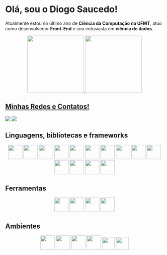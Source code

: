 # Olá, sou o Diogo Saucedo!

Atualmente estou no último ano de **Ciência da Computação na UFMT**, atuo como desenvolvedor **Front-End** e sou entusiasta em **ciência de dados**.

<div align="center">
<a href="https://github.com/diogosaucedo">
<img height="180em" src="https://github-readme-stats.vercel.app/api?username=diogosaucedo&show_icons=true&theme=github_dark&include_all_commits=true&count_private=true"/>
<img height="180em" src="https://github-readme-stats.vercel.app/api/top-langs/?username=diogosaucedo&layout=compact&langs_count=7&theme=github_dark"/>
</div>

## Minhas Redes e Contatos!
<div display="inline-block">
<a href="https://www.linkedin.com/in/diogo-ferreira-saucedo/" target="_blank"><img src="https://img.shields.io/badge/-LinkedIn-%230077B5?style=for-the-badge&logo=linkedin&logoColor=white" target="_blank"></a>
<a href="mailto:diogodfsphone@gmail.com" target="_blank"><img src="https://img.shields.io/badge/Gmail-D14836?style=for-the-badge&logo=gmail&logoColor=white" target="_blank"></a>


</div>

## Linguagens, bibliotecas e frameworks
<div display="inline-block" align="center">
<img width="45" src="https://cdn.jsdelivr.net/gh/devicons/devicon/icons/javascript/javascript-original.svg" />
<img width="45" src="https://cdn.jsdelivr.net/gh/devicons/devicon/icons/html5/html5-original.svg" />
<img width="45" src="https://cdn.jsdelivr.net/gh/devicons/devicon/icons/css3/css3-original.svg" />
<img width="45" src="https://cdn.jsdelivr.net/gh/devicons/devicon/icons/nextjs/nextjs-original.svg" />
<img width="45" src="https://cdn.jsdelivr.net/gh/devicons/devicon/icons/bootstrap/bootstrap-original.svg" />
<img width="45" src="https://cdn.jsdelivr.net/gh/devicons/devicon/icons/graphql/graphql-plain.svg" />
<img width="45" 
src="https://cdn.jsdelivr.net/gh/devicons/devicon/icons/c/c-original.svg" />
<img width="45" src="https://cdn.jsdelivr.net/gh/devicons/devicon/icons/php/php-original.svg" />
<img width="45" src="https://cdn.jsdelivr.net/gh/devicons/devicon/icons/react/react-original.svg" />
<img width="45" src="https://cdn.jsdelivr.net/gh/devicons/devicon/icons/python/python-original.svg" />
<img width="45" background="white"  src="https://cdn.jsdelivr.net/gh/devicons/devicon/icons/pandas/pandas-original-wordmark.svg" />
<img width="45" src="https://cdn.jsdelivr.net/gh/devicons/devicon/icons/mysql/mysql-original.svg" />
<img width="45" src="https://cdn.jsdelivr.net/gh/devicons/devicon/icons/numpy/numpy-original-wordmark.svg" />
<img width="45" src="https://cdn.jsdelivr.net/gh/devicons/devicon/icons/tensorflow/tensorflow-original.svg" />
</div>

## Ferramentas
<div display="inline-block" align="center">
<img width="45"  src="https://cdn.jsdelivr.net/gh/devicons/devicon/icons/photoshop/photoshop-plain.svg" />
<img width="45"  src="https://cdn.jsdelivr.net/gh/devicons/devicon/icons/illustrator/illustrator-plain.svg" />
<img width="45" src="https://cdn.jsdelivr.net/gh/devicons/devicon/icons/xd/xd-plain.svg" />
<img width="45" src="https://cdn.jsdelivr.net/gh/devicons/devicon/icons/figma/figma-original.svg" />
</div>

## Ambientes
<div display="inline-block" align="center">
<img width="45" src="https://cdn.jsdelivr.net/gh/devicons/devicon/icons/debian/debian-original-wordmark.svg" />
<img width="45" src="https://cdn.jsdelivr.net/gh/devicons/devicon/icons/nginx/nginx-original.svg" />
<img width="45" src="https://cdn.jsdelivr.net/gh/devicons/devicon/icons/nodejs/nodejs-original.svg" />
<img width="45" src="https://cdn.jsdelivr.net/gh/devicons/devicon/icons/linux/linux-original.svg" />
<img width="40" src="https://cdn.jsdelivr.net/gh/devicons/devicon/icons/ubuntu/ubuntu-plain.svg" />
<img width="40" src="https://cdn.jsdelivr.net/gh/devicons/devicon/icons/apache/apache-original-wordmark.svg" />
</div>
